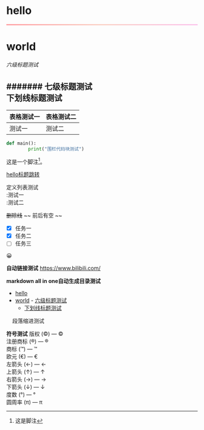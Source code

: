 # hello

<hr style="border: 0; height: 3px; background: linear-gradient(to right, #ff9a9e, #fad0c4, #fbc2eb);">

# world
###### 六级标题测试
####### 七级标题测试  
下划线标题测试
---

|表格测试一|表格测试二|
|---   | --- |
|测试一    | 测试二  |


```python
def main():
        print("围栏代码块测试")
```

这是一个脚注[^1]。

[^1]: 这是脚注

[hello标题跳转](#hello)

定义列表测试  
:测试一  
:测试二


~~删除线~~
~~ 前后有空 ~~

- [x] 任务一
- [x] 任务二
- [ ] 任务三

😀

**自动链接测试**
https://www.bilibili.com/

**markdown all in one自动生成目录测试**
- [hello](#hello)
- [world](#world)
          - [六级标题测试](#六级标题测试)
  - [下划线标题测试](#下划线标题测试)

&nbsp;&nbsp;&nbsp;&nbsp;段落缩进测试

[注释测试]: #

**符号测试**
版权 (©) — &copy;  
注册商标 (®) — &reg;  
商标 (™) — &trade;  
欧元 (€) — &euro;  
左箭头 (←) — &larr;  
上箭头 (↑) — &uarr;  
右箭头 (→) — &rarr;  
下箭头 (↓) — &darr;  
度数 (°) — &#176;  
圆周率 (π) — &#960;